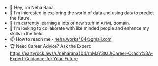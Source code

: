 - 👋 Hey, I’m Neha Rana
- 👀 I’m interested in exploring the world of data and using data to predict the future.
- 🌱 I’m currently learning a lots of new stuff in AI/ML domain.
- 💞️ I’m looking to collaborate with like minded people and enhance my skills in the field.
- 📫 How to reach me - neha.works404@gmail.com
- 🏆 Need Career Advice? Ask the Expert: https://partyrock.aws/u/neharana404/rnMaY39aJ/Career-Coach%3A-Expert-Guidance-for-Your-Future
<!---
neharana404/neharana404 is a ✨ special ✨ repository because its `README.md` (this file) appears on your GitHub profile.
You can click the Preview link to take a look at your changes.
--->
